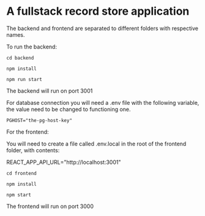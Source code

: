 # A fullstack record store application

The backend and frontend are separated to different folders with respective names.

To run the backend:

```
cd backend 

npm install

npm run start
```

The backend will run on port 3001

For database connection you will need a .env file with the following variable, the value need to be changed to functioning one.

```
PGHOST="the-pg-host-key"
```


For the frontend:

You will need to create a file called .env.local in the root of the frontend folder, with contents:

REACT_APP_API_URL="http://localhost:3001"

```
cd frontend 

npm install

npm start
```

The frontend will run on port 3000

